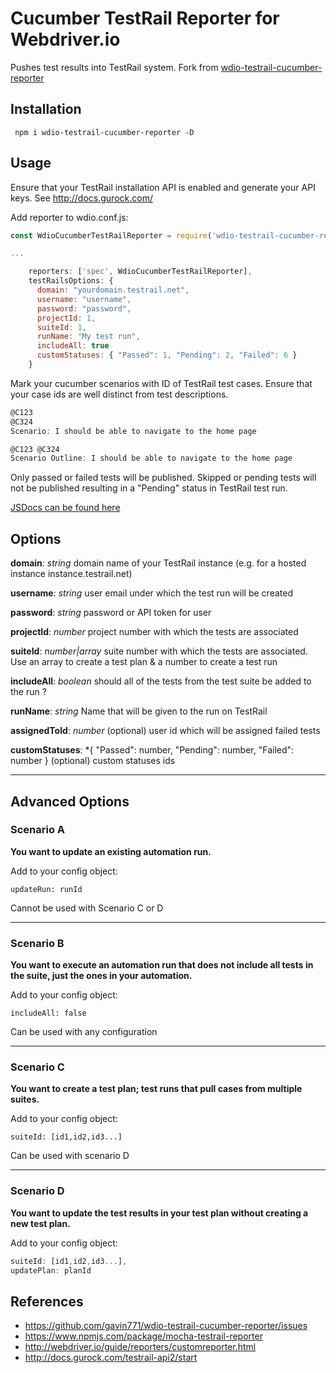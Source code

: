 # Cucumber TestRail Reporter for Webdriver.io 

Pushes test results into TestRail system.
Fork from [wdio-testrail-cucumber-reporter](https://github.com/gavin771/wdio-testrail-cucumber-reporter/issues)

## Installation

```shell
 npm i wdio-testrail-cucumber-reporter -D
```

## Usage
Ensure that your TestRail installation API is enabled and generate your API keys. See http://docs.gurock.com/

Add reporter to wdio.conf.js:

```Javascript
const WdioCucumberTestRailReporter = require('wdio-testrail-cucumber-reporter');

...

    reporters: ['spec', WdioCucumberTestRailReporter],
    testRailsOptions: {
      domain: "yourdomain.testrail.net",
      username: "username",
      password: "password",
      projectId: 1,
      suiteId: 1,
      runName: "My test run",
      includeAll: true
      customStatuses: { "Passed": 1, "Pending": 2, "Failed": 6 }
    }
```

Mark your cucumber scenarios with ID of TestRail test cases. Ensure that your case ids are well distinct from test descriptions.

```Javascript
@C123 
@C324 
Scenario: I should be able to navigate to the home page

@C123 @C324 
Scenario Outline: I should be able to navigate to the home page
```

Only passed or failed tests will be published. Skipped or pending tests will not be published resulting in a "Pending" status in TestRail test run.

[JSDocs can be found here](https://gavin771.github.io/wdio-testrail-cucumber-reporter/)

## Options

**domain**: *string* domain name of your TestRail instance (e.g. for a hosted instance instance.testrail.net)

**username**: *string* user email under which the test run will be created

**password**: *string* password or API token for user

**projectId**: *number* project number with which the tests are associated

**suiteId**: *number|array* suite number with which the tests are associated. Use an array to create a test plan & a number to create a test run

**includeAll**: *boolean* should all of the tests from the test suite be added to the run ?

**runName**: *string* Name that will be given to the run on TestRail

**assignedToId**: *number* (optional) user id which will be assigned failed tests

**customStatuses**: *{ "Passed": number, "Pending": number, "Failed": number } (optional) custom statuses ids

<hr/>

## Advanced Options

### Scenario A

**You want to update an existing automation run.**

Add to your config object:
```
updateRun: runId
```
Cannot be used with Scenario C or D

<hr/>

### Scenario B

**You want to execute an automation run that does not include all tests in the suite, just the ones in your automation.**

Add to your config object:
```
includeAll: false
```
Can be used with any configuration

<hr/>

### Scenario C

**You want to create a test plan; test runs that pull cases from multiple suites.**

Add to your config object:
```
suiteId: [id1,id2,id3...]
```
Can be used with scenario D

<hr/>

### Scenario D

**You want to update the test results in your test plan without creating a new test plan.**

Add to your config object:

```Javascript
suiteId: [id1,id2,id3...],
updatePlan: planId
```

## References

- https://github.com/gavin771/wdio-testrail-cucumber-reporter/issues
- https://www.npmjs.com/package/mocha-testrail-reporter
- http://webdriver.io/guide/reporters/customreporter.html
- http://docs.gurock.com/testrail-api2/start
